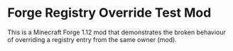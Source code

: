 # Forge Registry Override Test Mod
This is a Minecraft Forge 1.12 mod that demonstrates the broken behaviour of overriding a registry entry from the same
owner (mod).
